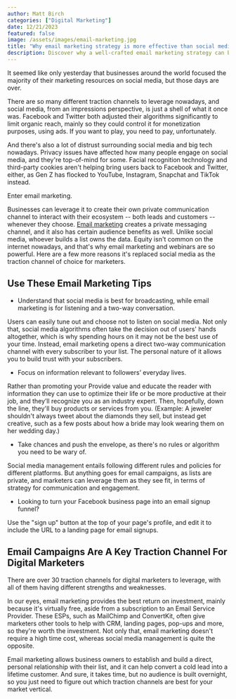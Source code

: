 ```yaml
---
author: Matt Birch
categories: ["Digital Marketing"]
date: 12/21/2023
featured: false
image: /assets/images/email-marketing.jpg
title: "Why email marketing strategy is more effective than social media management"
description: Discover why a well-crafted email marketing strategy can be more effective than social media management, offering higher engagement rates, personalized communication, and direct access to your audience's inbox.
---
```


It seemed like only yesterday that businesses around the world focused the majority of their marketing resources on social media, but those days are over.

There are so many different traction channels to leverage nowadays, and social media, from an impressions perspective, is just a shell of what it once was. Facebook and Twitter both adjusted their algorithms significantly to limit organic reach, mainly so they could control it for monetization purposes, using ads. If you want to play, you need to pay, unfortunately.

And there's also a lot of distrust surrounding social media and big tech nowadays. Privacy issues have affected how many people engage on social media, and they're top-of-mind for some. Facial recognition technology and third-party cookies aren't helping bring users back to Facebook and Twitter, either, as Gen Z has flocked to YouTube, Instagram, Snapchat and TikTok instead.

Enter email marketing.

Businesses can leverage it to create their own private communication channel to interact with their ecosystem -- both leads and customers -- whenever they choose. [Email marketing](https://www.brevo.com/blog/what-is-email-marketing/) creates a private messaging channel, and it also has certain audience benefits as well. Unlike social media, whoever builds a list owns the data. Equity isn't common on the internet nowadays, and that's why email marketing and webinars are so powerful. Here are a few more reasons it's replaced social media as the traction channel of choice for marketers.

## Use These Email Marketing Tips

- Understand that social media is best for broadcasting, while email marketing is for listening and a two-way conversation.

Users can easily tune out and choose not to listen on social media. Not only that, social media algorithms often take the decision out of users' hands altogether, which is why spending hours on it may not be the best use of your time. Instead, email marketing opens a direct two-way communication channel with every subscriber to your list. The personal nature of it allows you to build trust with your subscribers.

- Focus on information relevant to followers’ everyday lives.

Rather than promoting your Provide value and educate the reader with information they can use to optimize their life or be more productive at their job, and they’ll recognize you as an industry expert. Then, hopefully, down the line, they'll buy products or services from you. (Example: A jeweler shouldn't always tweet about the diamonds they sell, but instead get creative, such as a few posts about how a bride may look wearing them on her wedding day.)

- Take chances and push the envelope, as there's no rules or algorithm you need to be wary of.

Social media management entails following different rules and policies for different platforms. But anything goes for email campaigns, as lists are private, and marketers can leverage them as they see fit, in terms of strategy for communication and engagement.

- Looking to turn your Facebook business page into an email signup funnel?

Use the "sign up" button at the top of your page's profile, and edit it to include the URL to a landing page for email signups.

## Email Campaigns Are A Key Traction Channel For Digital Marketers

There are over 30 traction channels for digital marketers to leverage, with all of them having different strengths and weaknesses.

In our eyes, email marketing provides the best return on investment, mainly because it's virtually free, aside from a subscription to an Email Service Provider. These ESPs, such as MailChimp and ConvertKit, often give marketers other tools to help with CRM, landing pages, pop-ups and more, so they're worth the investment. Not only that, email marketing doesn't require a high time cost, whereas social media management is quite the opposite.

Email marketing allows business owners to establish and build a direct, personal relationship with their list, and it can help convert a cold lead into a lifetime customer. And sure, it takes time, but no audience is built overnight, so you just need to figure out which traction channels are best for your market vertical.
